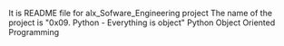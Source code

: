 It is README file for alx_Sofware_Engineering project
The name of the project is "0x09. Python - Everything is object"
Python
Object Oriented Programming